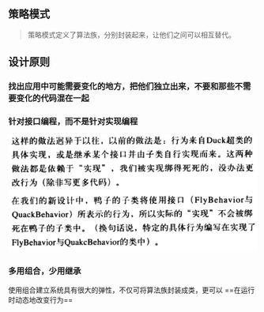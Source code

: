 

## 策略模式

> 策略模式定义了算法族，分别封装起来，让他们之间可以相互替代。







## 设计原则

### 找出应用中可能需要变化的地方，把他们独立出来，不要和那些不需要变化的代码混在一起





### 针对接口编程，而不是针对实现编程

<img src="img/image-20220619210539604.png" alt="image-20220619210539604" style="zoom: 80%;" />





### 多用组合，少用继承

使用组合建立系统具有很大的弹性，不仅可将算法族封装成类，更可以 ==在运行时动态地改变行为==


